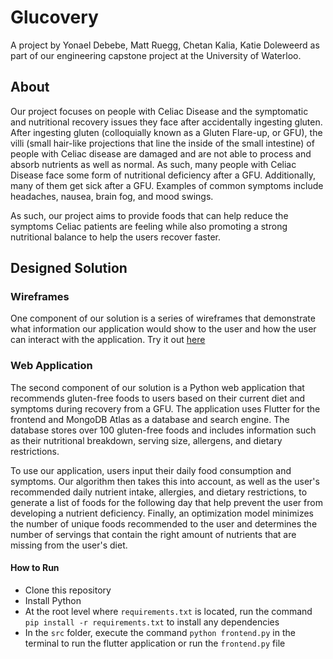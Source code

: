 ﻿# Glucovery
A project by Yonael Debebe, Matt Ruegg, Chetan Kalia, Katie Doleweerd as part of our engineering capstone project at the University of Waterloo.

## About
Our project focuses on people with Celiac Disease and the symptomatic and nutritional recovery issues they face after accidentally ingesting gluten. After ingesting gluten (colloquially known as a Gluten Flare-up, or GFU), the villi (small hair-like projections that line the inside of the small intestine) of people with Celiac disease are damaged and are not able to process and absorb nutrients as well as normal. As such, many people with Celiac Disease face some form of nutritional deficiency after a GFU. Additionally, many of them get sick after a GFU. Examples of common symptoms include headaches, nausea, brain fog, and mood swings. 

As such, our project aims to provide foods that can help reduce the symptoms Celiac patients are feeling while also promoting a strong nutritional balance to help the users recover faster.

## Designed Solution

### Wireframes
One component of our solution is a series of wireframes that demonstrate what information our application would show to the user and how the user can interact with the application. Try it out [here](https://www.figma.com/proto/ZlgOy12Jee6zj6PC6rtWtB/Wireframes?node-id=317-271&viewport=1364%2C1350%2C0.25&scaling=scale-down&starting-point-node-id=317%3A271&show-proto-sidebar=1&fbclid=IwAR3KQ3ZsqszI348nvOq44M7mknu9Igq6eosRAcCRjlV-GgpJvfVOxlb29do)

### Web Application
The second component of our solution is a Python web application that recommends gluten-free foods to users based on their current diet and symptoms during recovery from a GFU. The application uses Flutter for the frontend and MongoDB Atlas as a database and search engine. The database stores over 100 gluten-free foods and includes information such as their nutritional breakdown, serving size, allergens, and dietary restrictions. 

To use our application, users input their daily food consumption and symptoms. Our algorithm then takes this into account, as well as the user's recommended daily nutrient intake, allergies, and dietary restrictions, to generate a list of foods for the following day that help prevent the user from developing a nutrient deficiency. Finally, an optimization model minimizes the number of unique foods recommended to the user and determines the number of servings that contain the right amount of nutrients that are missing from the user's diet.

#### How to Run
- Clone this repository
- Install Python
- At the root level where `requirements.txt` is located, run the command `pip install -r requirements.txt` to install any dependencies
- In the `src` folder, execute the command `python frontend.py` in the terminal to run the flutter application or run the `frontend.py` file


